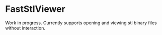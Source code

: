 # FastStlViewer
Work in progress.
Currently supports opening and viewing stl binary files without interaction.
